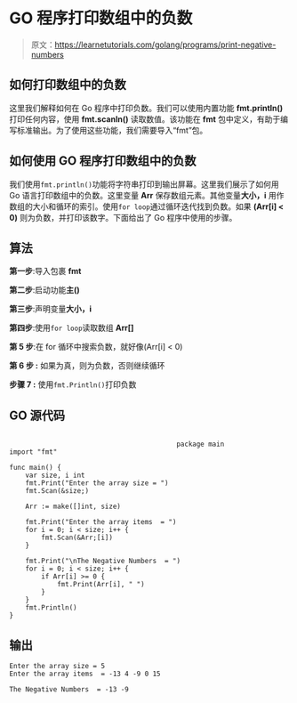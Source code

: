 # GO 程序打印数组中的负数

> 原文：<https://learnetutorials.com/golang/programs/print-negative-numbers>

## 如何打印数组中的负数

这里我们解释如何在 Go 程序中打印负数。我们可以使用内置功能 **fmt.println()** 打印任何内容，使用 **fmt.scanln()** 读取数值。该功能在 **fmt** 包中定义，有助于编写标准输出。为了使用这些功能，我们需要导入“fmt”包。

## 如何使用 GO 程序打印数组中的负数

我们使用`fmt.println()`功能将字符串打印到输出屏幕。这里我们展示了如何用 Go 语言打印数组中的负数。这里变量 **Arr** 保存数组元素。其他变量**大小，i** 用作数组的大小和循环的索引。使用`for loop`通过循环迭代找到负数。如果 **(Arr[i] < 0)** 则为负数，并打印该数字。下面给出了 Go 程序中使用的步骤。

## 算法

**第一步**:导入包裹 **fmt**

**第二步**:启动功能**主()**

**第三步**:声明变量**大小，i**

**第四步**:使用`for loop`读取数组 **Arr[]**

**第 5 步**:在 for 循环中搜索负数，就好像(Arr[i] < 0)

****第 6 步** :** 如果为真，则为负数，否则继续循环

****步骤 7** :** 使用`fmt.Println()`打印负数

## GO 源代码

```

                                          package main
import "fmt"

func main() {
    var size, i int
    fmt.Print("Enter the array size = ")
    fmt.Scan(&size;)

    Arr := make([]int, size)

    fmt.Print("Enter the array items  = ")
    for i = 0; i < size; i++ {
        fmt.Scan(&Arr;[i])
    }

    fmt.Print("\nThe Negative Numbers  = ")
    for i = 0; i < size; i++ {
        if Arr[i] >= 0 {
            fmt.Print(Arr[i], " ")
        }
    }
    fmt.Println()
}

```

## 输出

```
Enter the array size = 5
Enter the array items  = -13 4 -9 0 15

The Negative Numbers  = -13 -9 
```